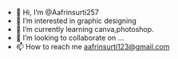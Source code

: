 - 👋 Hi, I’m @Aafrinsurti257
- 👀 I’m interested in graphic designing 
- 🌱 I’m currently learning canva,photoshop. 
- 💞️ I’m looking to collaborate on ...
- 📫 How to reach me aafrinsurti123@gmail.com 

<!---
Aafrinsurti257/Aafrinsurti257 is a ✨ special ✨ repository because its `README.md` (this file) appears on your GitHub profile.
You can click the Preview link to take a look at your changes.
--->
